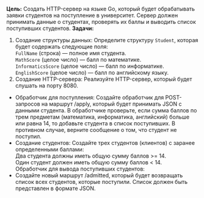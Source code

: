 **Цель:** Создать HTTP-сервер на языке Go, который будет обрабатывать заявки студентов на поступление в университет. Сервер должен принимать данные о студентах, проверять их баллы и выводить список поступивших студентов.
**Задачи:**
1. Создание структуры данных:
Определите структуру `Student`, которая будет содержать следующие поля:  
`FullName` (строка) — полное имя студента.  
`MathScore` (целое число) — балл по математике.  
`InformaticsScore` (целое число) — балл по информатике.  
`EnglishScore` (целое число) — балл по английскому языку.  
2. Создание HTTP-сервера:
Реализуйте HTTP-сервер, который будет слушать на порту 8080.
- Обработчик для поступления:
Создайте обработчик для POST-запросов на маршрут /apply, который будет принимать JSON с данными студента.
В обработчике проверьте, если сумма баллов по трем предметам (математика, информатика, английский) больше или равна 14, то добавьте студента в список поступивших. В противном случае, верните сообщение о том, что студент не поступил.
- Создание студентов:
Создайте трех студентов (клиентов) с заранее определенными баллами:  
Два студента должны иметь общую сумму баллов >= 14.  
Один студент должен иметь общую сумму баллов < 14.  
Обработчик для вывода поступивших студентов:
 - Создайте новый маршрут /admitted, который будет возвращать список всех студентов, которые поступили. Список должен быть представлен в формате JSON.
